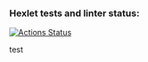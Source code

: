 ### Hexlet tests and linter status:
[![Actions Status](https://github.com/grechkamanka/frontend-project-lvl1/workflows/hexlet-check/badge.svg)](https://github.com/grechkamanka/frontend-project-lvl1/actions)

test
